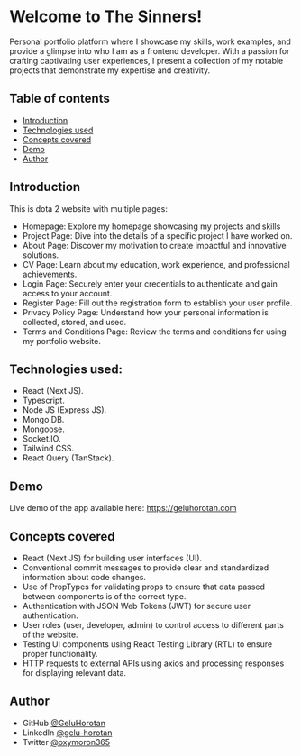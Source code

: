 # Welcome to The Sinners!

Personal portfolio platform where I showcase my skills, work examples, and provide a glimpse into who I am as a frontend developer. With a passion for crafting captivating user experiences, I present a collection of my notable projects that demonstrate my expertise and creativity.

## Table of contents

- [Introduction](#introduction)
- [Technologies used](#technologies-used)
- [Concepts covered](#concepts-covered)
- [Demo](#demo)
- [Author](#author)

## Introduction
This is dota 2 website with multiple pages:
* Homepage: Explore my homepage showcasing my projects and skills
* Project Page: Dive into the details of a specific project I have worked on.
* About Page: Discover my motivation to create impactful and innovative solutions.
* CV Page: Learn about my education, work experience, and professional achievements.
* Login Page: Securely enter your credentials to authenticate and gain access to your account.
* Register Page: Fill out the registration form to establish your user profile.
* Privacy Policy Page: Understand how your personal information is collected, stored, and used.
* Terms and Conditions Page: Review the terms and conditions for using my portfolio website.

## Technologies used:

* React (Next JS).
* Typescript.
* Node JS (Express JS).
* Mongo DB.
* Mongoose.
* Socket.IO.
* Tailwind CSS.
* React Query (TanStack).

## Demo

Live demo of the app available here: https://geluhorotan.com

## Concepts covered

* React (Next JS) for building user interfaces (UI).
* Conventional commit messages to provide clear and standardized information about code changes.
* Use of PropTypes for validating props to ensure that data passed between components is of the correct type.
* Authentication with JSON Web Tokens (JWT) for secure user authentication.
* User roles (user, developer, admin) to control access to different parts of the website.
* Testing UI components using React Testing Library (RTL) to ensure proper functionality.
* HTTP requests to external APIs using axios and processing responses for displaying relevant data.

## Author

- GitHub [@GeluHorotan](https://github.com/GeluHorotan) 
- LinkedIn [@gelu-horotan](https://www.linkedin.com/in/gelu-horotan/) 
- Twitter [@oxymoron365](https://www.twitter.com/oxymoron365)
